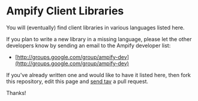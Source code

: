 Ampify Client Libraries
=======================

You will (eventually) find client libraries in various languages listed here.

If you plan to write a new library in a missing language, please let the other
developers know by sending an email to the Ampify developer list:

* [http://groups.google.com/group/ampify-dev](http://groups.google.com/group/ampify-dev)

If you've already written one and would like to have it listed here, then fork
this repository, edit this page and [send tav](http://github.com/tav) a pull
request.

Thanks!